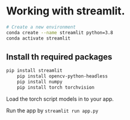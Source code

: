 # Working with streamlit.
```bash
# Create a new environment
conda create --name streamlit python=3.8
conda activate streamlit
```

## Install th required packages
```bash
pip install streamlit
	pip install opencv-python-headless
	pip install numpy
	pip install torch torchvision
```

Load the torch script models in to your app.

Run the app by `streamlit run app.py`


